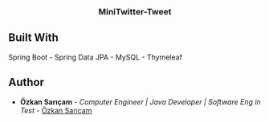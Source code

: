 <br/>
<p align="center">
  <h3 align="center">MiniTwitter-Tweet</h3>

  
</p>



## Built With

Spring Boot - Spring Data JPA - MySQL - Thymeleaf





## Author

* **Özkan Sarıçam** - *Computer Engineer | Java Developer | Software Eng in Test* - [Özkan Sarıçam](https://github.com/ozkansaricam) 



